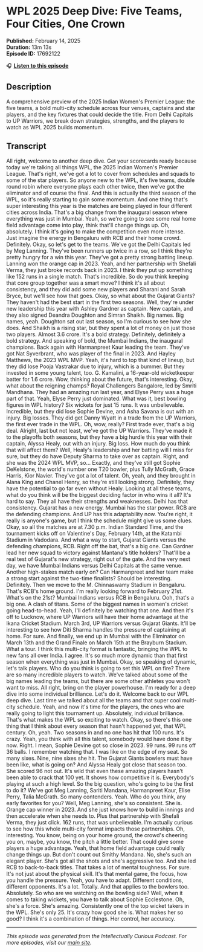# WPL 2025 Deep Dive: Five Teams, Four Cities, One Crown

**Published:** February 14, 2025  
**Duration:** 13m 13s  
**Episode ID:** 17692122

🎧 **[Listen to this episode](https://intellectuallycurious.buzzsprout.com/2529712/episodes/17692122-wpl-2025-deep-dive-five-teams-four-cities-one-crown)**

## Description

A comprehensive preview of the 2025 Indian Women's Premier League: the five teams, a bold multi-city schedule across four venues, captains and star players, and the key fixtures that could decide the title. From Delhi Capitals to UP Warriors, we break down strategies, strengths, and the players to watch as WPL 2025 builds momentum.

## Transcript

All right, welcome to another deep dive. Get your scorecards ready because today we're talking all things WPL, the 2025 Indian Women's Premier League. That's right, we've got a lot to cover from schedules and squads to some of the star players. So anyone new to the WPL, it's five teams, double round robin where everyone plays each other twice, then we've got the eliminator and of course the final. And this is actually the third season of the WPL, so it's really starting to gain some momentum. And one thing that's super interesting this year is the matches are being played in four different cities across India. That's a big change from the inaugural season where everything was just in Mumbai. Yeah, so we're going to see some real home field advantage come into play, think that'll change things up. Oh, absolutely. I think it's going to make the competition even more intense. Just imagine the energy in Bengaluru with RCB and their home crowd. Definitely. Okay, so let's get to the teams. We've got the Delhi Capitals led by Meg Lanning. They've been runners up twice in a row, so I think they're pretty hungry for a win this year. They've got a pretty strong batting lineup. Lanning won the orange cap in 2023. Yeah, and her partnership with Shefali Verma, they just broke records back in 2023. I think they put up something like 152 runs in a single match. That's incredible. So do you think keeping that core group together was a smart move? I think it's all about consistency, and they did add some new players and Sharani and Sarah Bryce, but we'll see how that goes. Okay, so what about the Gujarat Giants? They haven't had the best start in the first two seasons. Well, they're under new leadership this year with Ashley Gardner as captain. New captain, and they also signed Deandra Doughton and Simran Shaikh. Big names. Big names, yeah. Doughton sat out last season, so I'm curious to see how she does. And Shaikh is a rising star, but they spent a lot of money on just those two players. Almost 3.6 crore. It's a bold strategy. Definitely, definitely a bold strategy. And speaking of bold, the Mumbai Indians, the inaugural champions. Back again with Harmanpreet Kaur leading the team. They've got Nat Syverbrant, who was player of the final in 2023. And Hayley Matthews, the 2023 WPL MVP. Yeah, it's hard to top that kind of lineup, but they did lose Pooja Vastrakar due to injury, which is a bummer. But they invested in some young talent, too. G. Kamalini, a 16-year-old wicketkeeper batter for 1.6 crore. Wow, thinking about the future, that's interesting. Okay, what about the reigning champs? Royal Challengers Bangalore, led by Smriti Mandhana. They had an amazing run last year, and Elyse Perry was a huge part of that. Yeah, Elyse Perry just dominated. What was it, best bowling figures in WPL history? Six wickets for just 15 runs. It was unbelievable. Incredible, but they did lose Sophie Devine, and Asha Savana is out with an injury. Big losses. They did get Danny Wyatt in a trade from the UP Warriors, the first ever trade in the WPL. Oh, wow, really? First trade ever, that's a big deal. Alright, last but not least, we've got the UP Warriors. They've made it to the playoffs both seasons, but they have a big hurdle this year with their captain, Alyssa Healy, out with an injury. Big loss. How much do you think that will affect them? Well, Healy's leadership and her batting will I miss for sure, but they do have Deputy Sharma to take over as captain. Right, and she was the 2024 WPL MVP, so... Exactly, and they've still got Sophie DeKelstone, the world's number one T20 bowler, plus Tully McGrath, Grace Harris, Kior Navier. They've got a lot of talent. Oh, yeah, and they brought in Alana King and Chanel Henry, so they're still looking strong. Definitely, they have the potential to go far even without Healy. Looking at all these teams, what do you think will be the biggest deciding factor in who wins it all? It's hard to say. They all have their strengths and weaknesses. Delhi has that consistency. Gujarat has a new energy. Mumbai has the star power. RCB are the defending champions. And UP has this adaptability now. You're right, it really is anyone's game, but I think the schedule might give us some clues. Okay, so all the matches are at 7.30 p.m. Indian Standard Time, and the tournament kicks off on Valentine's Day, February 14th, at the Katambi Stadium in Vadodara. And what a way to start, Gujarat Giants versus the defending champions, RCB. Right off the bat, that's a big one. Can Gardner lead her new squad to victory against Mantana's title holders? That'll be a real test of Gujarat's new strategy, right out of the gate. And the very next day, we have Mumbai Indians versus Delhi Capitals at the same venue. Another high-stakes match early on? Can Harmanpreet and her team make a strong start against the two-time finalists? Should be interesting. Definitely. Then we move to the M. Chinnaswamy Stadium in Bengaluru. That's RCB's home ground. I'm really looking forward to February 21st. What's on the 21st? Mumbai Indians versus RCB in Bengaluru. Ooh, that's a big one. A clash of titans. Some of the biggest names in women's cricket going head-to-head. Yeah, I'll definitely be watching that one. And then it's off to Lucknow, where UP Warriors will have their home advantage at the Ikana Cricket Stadium. March 3rd, UP Warriors versus Gujarat Giants. It'll be interesting to see how Diti Sharma handles the pressure of captaining at home. For sure. And finally, we end up in Mumbai with the Eliminator on March 13th and the Grand Finale on March 15th at the Brayburn Stadium. What a tour. I think this multi-city format is fantastic, bringing the WPL to new fans all over India. I agree. It's so much more dynamic than that first season when everything was just in Mumbai. Okay, so speaking of dynamic, let's talk players. Who do you think is going to set this WPL on fire? There are so many incredible players to watch. We've talked about some of the big names leading the teams, but there are some other athletes you won't want to miss. All right, bring on the player powerhouse. I'm ready for a deep dive into some individual brilliance. Let's do it. Welcome back to our WPL deep dive. Last time we talked about all the teams and that super cool multi-city schedule. Yeah, and now it's time for the players, the ones who are really going to light this tournament up. Absolutely, individual brilliance. That's what makes the WPL so exciting to watch. Okay, so there's this one thing that I think about every season that hasn't happened yet, that WPL century. Oh, yeah. Two seasons in and no one has hit that 100 runs. It's crazy. Yeah, you think with all this talent, somebody would have done it by now. Right. I mean, Sophie Devine got so close in 2023. 99 runs. 99 runs off 36 balls. I remember watching that. I was like on the edge of my seat. So many sixes. Nine, nine sixes she hit. The Gujarat Giants bowlers must have been like, what is going on? And Alyssa Healy got close that season too. She scored 96 not out. It's wild that even these amazing players hasn't been able to crack that 100 yet. It shows how competitive it is. Everybody's playing at such a high level. So the big question, who's going to be the first to do it? We've got Meg Lanning, Sariti Mandana, Harmanpreet Kaur, Elise Perry, Talia McGrath. So many contenders. Yeah. Who do you think, any early favorites for you? Well, Meg Lanning, she's so consistent. She is. Orange cap winner in 2023. And she just knows how to build in innings and then accelerate when she needs to. Plus that partnership with Shefali Verma, they just click. 162 runs, that was unbelievable. I'm actually curious to see how this whole multi-city format impacts those partnerships. Oh, interesting. You know, being on your home ground, the crowd's cheering you on, maybe, you know, the pitch a little better. That could give some players a huge advantage. Yeah, that home field advantage could really change things up. But don't count out Smithy Mandana. No, she's such an elegant player. She's got all the shots and she's aggressive too. And she led RCB to back-to-back titles. That takes a lot of mental toughness. For sure. It's not just about the physical skill. It's that mental game, the focus, how you handle the pressure. Yeah, you have to adapt. Different conditions, different opponents. It's a lot. Totally. And that applies to the bowlers too. Absolutely. So who are we watching on the bowling side? Well, when it comes to taking wickets, you have to talk about Sophie Ecclestone. Oh, she's a force. She's amazing. Consistently one of the top wicket takers in the WPL. She's only 25. It's crazy how good she is. What makes her so good? I think it's a combination of things. Her control, her accuracy.

---
*This episode was generated from the Intellectually Curious Podcast. For more episodes, visit our [main site](https://intellectuallycurious.buzzsprout.com).*
